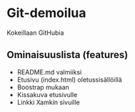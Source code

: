 
# Git-demoilua
Kokeillaan GitHubia

## Ominaisuuslista (features)

* README.md valmiiksi
* Etusivu (index.html) oletussisällöillä
* Boostrap mukaan
* Kissakuva etusivulle
* Linkki Xamkin sivuille